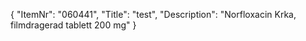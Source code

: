 {
  "ItemNr": "060441",
  "Title": "test",
  "Description": "Norfloxacin Krka, filmdragerad tablett 200 mg"
}